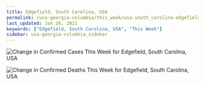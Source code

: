 ```yaml
---
title: Edgefield, South Carolina, USA
permalink: /usa-georgia-columbia/this_week/usa-south_carolina-edgefield-7_days.html
last_updated: Jan 26, 2021
keywords: ["Edgefield, South Carolina, USA", "This Week"]
sidebar: usa-georgia-columbia_sidebar
---
```


![Change in Confirmed Cases This Week for Edgefield, South Carolina, USA](/covid_tracker/images/graphs/usa-south_carolina-edgefield-delta_confirmed-7_days_graph.png)

![Change in Confirmed Deaths This Week for Edgefield, South Carolina, USA](/covid_tracker/images/graphs/usa-south_carolina-edgefield-delta_deaths-7_days_graph.png)
